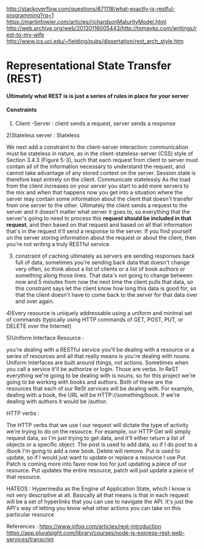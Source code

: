 

http://stackoverflow.com/questions/671118/what-exactly-is-restful-programming?rq=1
https://martinfowler.com/articles/richardsonMaturityModel.html
http://web.archive.org/web/20130116005443/http://tomayko.com/writings/rest-to-my-wife
http://www.ics.uci.edu/~fielding/pubs/dissertation/rest_arch_style.htm


# Representational State Transfer (REST)
#### Ultimately what REST is is just a series of rules in place for your server

#### Constraints 

1) Client -Server : 
 client sends a request, server sends a response

2)Stateless server : 
 Stateless

 We next add a constraint to the client-server interaction: communication must be stateless in nature, as in the client-stateless-server (CSS) style of Section 3.4.3 (Figure 5-3), such that each request from client to server must contain all of the information necessary to understand the request, and cannot take advantage of any stored context on the server. Session state is therefore kept entirely on the client.
Communicate statelessly
As the load from the client increases on your server you start to add more servers to the mix and when 
that happens now you get into a situation where the server may contain some information about the client that doesn't transfer from one 
server to the other. 
   Ultimately the client sends a request to the server and it doesn't matter what server it goes to, 
   so everything that the server's going to need to process this **request should be included in that request**,
   and then based on that request and based on all that information that's in the request it'll send a response to the server. 
   If you find yourself on the server storing information about the request or about the client, then you're not writing a truly 
   RESTful service.
 
3) constraint of caching
ultimately as servers are sending responses back full of data, sometimes you're sending back data that doesn't change very often, 
so think about a list of clients or a list of book authors or something along those lines. That data's not going to change between now 
and 5 minutes from now the next time the client pulls that data, so this constraint says let the client know how long this data is
good for, so that the client doesn't have to come back to the server for that data over and over again.

4)Every resource is uniquely addressable using a uniform and minimal set of commands (typically using HTTP commands of GET, POST, PUT, or
DELETE over the Internet)

5)Uniform Interface
  Resource :
  
  you're dealing with a RESTful service you'll be dealing with a resource or a series of resources and all that really means is 
  you're dealing with nouns. Uniform Interfaces are built around things, not actions. Sometimes when you call a service it'll
  be authorize or login. Those are verbs. In ReST everything we're going to be dealing with is nouns, so for this project we're 
  going to be working with books and authors. Both of these are the resources that each of our ReSt services will be dealing with. 
  For example, dealing with a book, the URL will be HTTP://something/book. If we're dealing with authors it would be /author.

 HTTP verbs :
 
 The HTTP verbs that we use I our request will dictate the type of activity we're trying to do on the resource. 
 For example, our HTTP Get will simply request data, so I'm just trying to get data, and it'll either return a list of objects
 or a specific object. 
 The post is used to add data, so if I do post to a /book I'm going to add a new book. 
 Delete will remove. 
 Put is used to update, so if I would just want to update or replace  a resource I use Put. Patch is coming more into favor now too for just updating a piece of our resource. 
 Put updates the entire resource, patch will just update a piece of that resource.

HATEOS :
Hypermedia as the Engine of Application State, which I know is not very descriptive at all. Basically all that means is that in 
each request will be a set of hyperlinks that you can use to navigate the API. It's just the API's way of
letting you know what other actions you can take on this particular resource





References :
https://www.infoq.com/articles/rest-introduction
https://app.pluralsight.com/library/courses/node-js-express-rest-web-services/transcript
